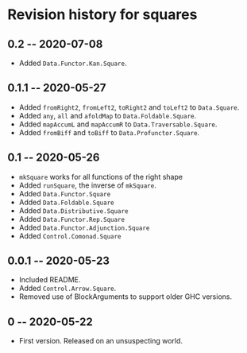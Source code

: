# Revision history for squares

## 0.2 -- 2020-07-08

* Added `Data.Functor.Kan.Square`.

## 0.1.1 -- 2020-05-27

* Added `fromRight2`, `fromLeft2`, `toRight2` and `toLeft2` to `Data.Square`.
* Added `any`, `all` and `afoldMap` to `Data.Foldable.Square`.
* Added `mapAccumL` and `mapAccumR` to `Data.Traversable.Square`.
* Added `fromBiff` and `toBiff` to `Data.Profunctor.Square`.

## 0.1 -- 2020-05-26

* `mkSquare` works for all functions of the right shape
* Added `runSquare`, the inverse of `mkSquare`.
* Added `Data.Functor.Square`
* Added `Data.Foldable.Square`
* Added `Data.Distributive.Square`
* Added `Data.Functor.Rep.Square`
* Added `Data.Functor.Adjunction.Square`
* Added `Control.Comonad.Square`

## 0.0.1 -- 2020-05-23

* Included README.
* Added `Control.Arrow.Square`.
* Removed use of BlockArguments to support older GHC versions.

## 0 -- 2020-05-22

* First version. Released on an unsuspecting world.
